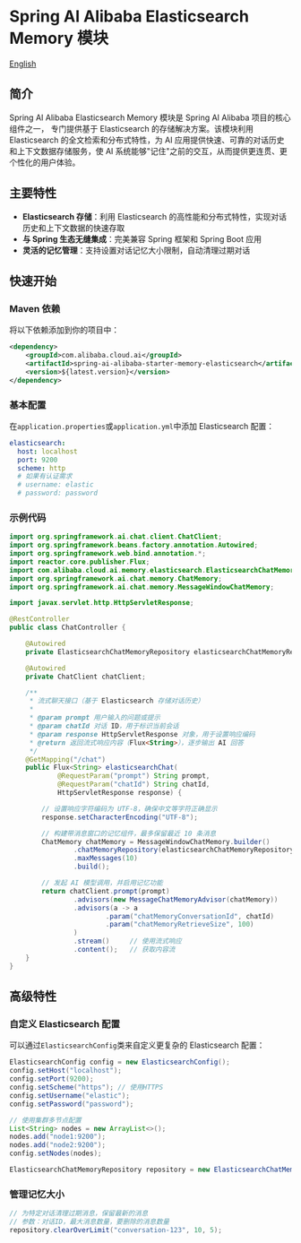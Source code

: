# Spring AI Alibaba Elasticsearch Memory 模块

[English](./README.md)

## 简介

Spring AI Alibaba Elasticsearch Memory 模块是 Spring AI Alibaba 项目的核心组件之一，
专门提供基于 Elasticsearch 的存储解决方案。该模块利用 Elasticsearch 的全文检索和分布式特性，为 AI 应用提供快速、可靠的对话历史和上下文数据存储服务，使 AI 系统能够"记住"之前的交互，从而提供更连贯、更个性化的用户体验。

## 主要特性

- **Elasticsearch 存储**：利用 Elasticsearch 的高性能和分布式特性，实现对话历史和上下文数据的快速存取
- **与 Spring 生态无缝集成**：完美兼容 Spring 框架和 Spring Boot 应用
- **灵活的记忆管理**：支持设置对话记忆大小限制，自动清理过期对话

## 快速开始

### Maven 依赖

将以下依赖添加到你的项目中：

```xml
<dependency>
    <groupId>com.alibaba.cloud.ai</groupId>
    <artifactId>spring-ai-alibaba-starter-memory-elasticsearch</artifactId>
    <version>${latest.version}</version>
</dependency>
```

### 基本配置

在`application.properties`或`application.yml`中添加 Elasticsearch 配置：

```yaml
elasticsearch:
  host: localhost
  port: 9200
  scheme: http
  # 如果有认证需求
  # username: elastic
  # password: password
```

### 示例代码

```java
import org.springframework.ai.chat.client.ChatClient;
import org.springframework.beans.factory.annotation.Autowired;
import org.springframework.web.bind.annotation.*;
import reactor.core.publisher.Flux;
import com.alibaba.cloud.ai.memory.elasticsearch.ElasticsearchChatMemoryRepository;
import org.springframework.ai.chat.memory.ChatMemory;
import org.springframework.ai.chat.memory.MessageWindowChatMemory;

import javax.servlet.http.HttpServletResponse;

@RestController
public class ChatController {

    @Autowired
    private ElasticsearchChatMemoryRepository elasticsearchChatMemoryRepository;

    @Autowired
    private ChatClient chatClient;

    /**
     * 流式聊天接口（基于 Elasticsearch 存储对话历史）
     *
     * @param prompt 用户输入的问题或提示
     * @param chatId 对话 ID，用于标识当前会话
     * @param response HttpServletResponse 对象，用于设置响应编码
     * @return 返回流式响应内容（Flux<String>），逐步输出 AI 回答
     */
    @GetMapping("/chat")
    public Flux<String> elasticsearchChat(
            @RequestParam("prompt") String prompt,
            @RequestParam("chatId") String chatId,
            HttpServletResponse response) {

        // 设置响应字符编码为 UTF-8，确保中文等字符正确显示
        response.setCharacterEncoding("UTF-8");

        // 构建带消息窗口的记忆组件，最多保留最近 10 条消息
        ChatMemory chatMemory = MessageWindowChatMemory.builder()
                .chatMemoryRepository(elasticsearchChatMemoryRepository)
                .maxMessages(10)
                .build();

        // 发起 AI 模型调用，并启用记忆功能
        return chatClient.prompt(prompt)
                .advisors(new MessageChatMemoryAdvisor(chatMemory))
                .advisors(a -> a
                        .param("chatMemoryConversationId", chatId)
                        .param("chatMemoryRetrieveSize", 100)
                )
                .stream()     // 使用流式响应
                .content();   // 获取内容流
    }
}
```

## 高级特性

### 自定义 Elasticsearch 配置

可以通过`ElasticsearchConfig`类来自定义更复杂的 Elasticsearch 配置：

```java
ElasticsearchConfig config = new ElasticsearchConfig();
config.setHost("localhost");
config.setPort(9200);
config.setScheme("https"); // 使用HTTPS
config.setUsername("elastic");
config.setPassword("password");

// 使用集群多节点配置
List<String> nodes = new ArrayList<>();
nodes.add("node1:9200");
nodes.add("node2:9200");
config.setNodes(nodes);

ElasticsearchChatMemoryRepository repository = new ElasticsearchChatMemoryRepository(config);
```

### 管理记忆大小

```java
// 为特定对话清理过期消息，保留最新的消息
// 参数：对话ID，最大消息数量，要删除的消息数量
repository.clearOverLimit("conversation-123", 10, 5);
```
